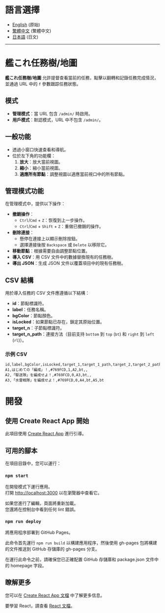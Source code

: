 # 語言選擇

-   [English](./README.md) (原始)
-   [繁體中文](./readme-langauge/README-zh-TW.md) (繁體中文)
-   [日本語](./readme-langauge/README-ja.md) (日文)

---

# 艦これ任務樹/地圖

**艦これ任務樹/地圖** 允許提督查看當前的任務，點擊以翻轉和記錄任務完成情況，並通過 URL 中的 `f` 參數跟踪任務狀態。

## 模式

-   **管理模式**：當 URL 包含 `/admin/` 時啟用。
-   **用戶模式**：默認模式，URL 中不包含 `/admin/`。

## 一般功能

-   透過小窗口快速查看和導航。
-   位於左下角的功能欄：
    1. **放大**：放大當前視圖。
    2. **縮小**：縮小當前視圖。
    3. **適應所有節點**：調整視圖以適應當前視口中的所有節點。

## 管理模式功能

在管理模式中，提供以下操作：

-   **撤銷操作**：
    -   `Ctrl`/`Cmd` + `Z`：恢復到上一步操作。
    -   `Ctrl`/`Cmd` + `Shift` + `Z`：重做已撤銷的操作。
-   **刪除連接**：
    -   懸停在連接上以顯示刪除按鈕。
    -   選擇連接後按 `Backspace` 或 `Delete` 以移除它。
-   **移動節點**：根據需要自由調整節點位置。
-   **導入 CSV**：用 CSV 文件中的數據替換現有的任務樹。
-   **導出 JSON**：生成 JSON 文件以覆蓋項目中的現有任務樹。

## CSV 結構

用於導入任務的 CSV 文件應遵循以下結構：

-   **id**：節點標識符。
-   **label**：任務名稱。
-   **bgColor**：節點顏色。
-   **isLocked**：如果節點已存在，鎖定其原始位置。
-   **target_n**：子節點標識符。
-   **target_n_path**：連接方法（目前支持 `bottom` 到 `top` (`bt`) 和 `right` 到 `left` (`rl`)）。

### 示例 CSV

```
id,label,bgColor,isLocked,target_1,target_1_path,target_2,target_2_path
A1,はじめての「編成」！,#769FCD,1,A2,bt,,
A2,「駆逐隊」を編成せよ！,#769FCD,0,A3,bt,,
A3,「水雷戦隊」を編成せよ！,#769FCD,0,A4,bt,A5,bt
```

# 開發

## 使用 Create React App 開始

此項目使用 [Create React App](https://github.com/facebook/create-react-app) 進行引導。

## 可用的腳本

在項目目錄中，您可以運行：

### `npm start`

在開發模式下運行應用。\
打開 [http://localhost:3000](http://localhost:3000) 以在瀏覽器中查看它。

如果您進行了編輯，頁面將重新加載。\
您還將在控制台中看到任何 lint 錯誤。

### `npm run deploy`

將應用程序部署到 GitHub Pages。

此命令首先運行 `npm run build` 以構建應用程序，然後使用 gh-pages 包將構建的文件推送到 GitHub 存儲庫的 gh-pages 分支。

在運行此命令之前，請確保您已正確配置 GitHub 存儲庫和 package.json 文件中的 homepage 字段。

## 瞭解更多

您可以在 [Create React App 文檔](https://facebook.github.io/create-react-app/docs/getting-started) 中了解更多信息。

要學習 React，請查看 [React 文檔](https://reactjs.org/)。
